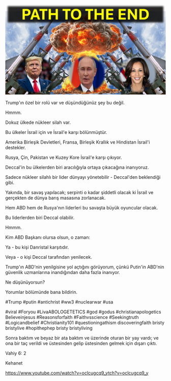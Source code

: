 ![Video cover image](../cover.jpg "cover photo")

Trump'ın özel bir rolü var ve düşündüğünüz şey bu değil.

Hmmm.

Dokuz ülkede nükleer silah var.

Bu ülkeler İsrail için ve İsrail'e karşı bölünmüştür.

Amerika Birleşik Devletleri, Fransa, Birleşik Krallık ve Hindistan İsrail'i destekler.

Rusya, Çin, Pakistan ve Kuzey Kore İsrail'e karşı çıkıyor.

Deccal'in bu ülkelerden biri aracılığıyla ortaya çıkacağına inanıyoruz.

Sadece nükleer silahlı bir lider dünyayı yönetebilir - Deccal'den beklendiği gibi.

Yakında, bir savaş yapılacak; serpinti o kadar şiddetli olacak ki İsrail ve gerçekten de dünya barış masasına zorlanacak.

Hem ABD hem de Rusya'nın liderleri bu savaşta büyük oyuncular olacak.

Bu liderlerden biri Deccal olabilir.

Hmmm.

Kim ABD Başkanı olursa olsun, o zaman:

Ya - bu kişi Danristal karşıtıdır.

Veya - o kişi Deccal tarafından yenilecek.

Trump'ın ABD'nin yenilgisine yol açtığını görüyorum, çünkü Putin'in ABD'nin güvenlik uzmanlarına inandığından daha fazla inanıyor.

Ne düşünüyorsun?

Yorumlar bölümünde bana bildirin.

#Trump #putin #antichrist #ww3 #nuclearwar #usa

#viral #Foryou #LivaABOLOGETETICS #god #godus #christianapologetics Believeinjesus #Reasonsforfaith #Faithvsscience #Seekingtruth #Logicandbelief #Christianity101 #questioningathism discoveringfaith bristy  bristylive  #hopithephep  bristy   bristyliving   

Sonra baktım ve beyaz bir ata baktım ve üzerinde oturan bir yay vardı; ve ona bir taç verildi ve üstesinden gelip üstesinden gelmek için dışarı çıktı.

Vahiy 6: 2

Kehanet

https://www.youtube.com/watch?v=oclcugcq9_ytch?v=oclcugcq9_y